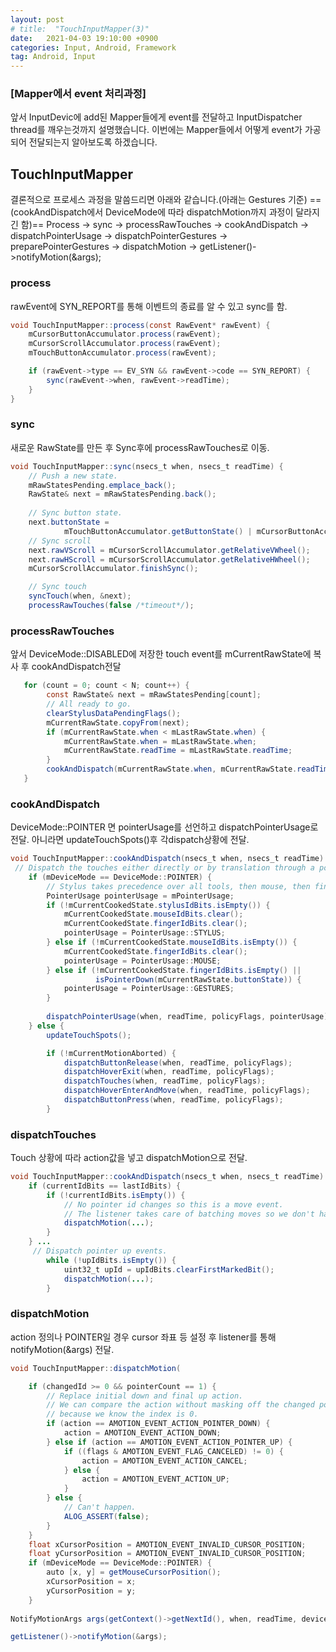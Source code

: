 ```yaml
---
layout: post
# title:  "TouchInputMapper(3)"
date:   2021-04-03 19:10:00 +0900
categories: Input, Android, Framework
tag: Android, Input
---
```


### [Mapper에서 event 처리과정]

앞서 InputDevic에 add된 Mapper들에게 event를 전달하고 InputDispatcher thread를 깨우는것까지 설명했습니다.
이번에는 Mapper들에서 어떻게 event가 가공되어 전달되는지 알아보도록 하겠습니다.

## TouchInputMapper
결론적으로 프로세스 과정을 말씀드리면 아래와 같습니다.(아래는 Gestures 기준)
==(cookAndDispatch에서 DeviceMode에 따라 dispatchMotion까지 과정이 달라지긴 함)==
Process -> sync -> processRawTouches -> cookAndDispatch -> dispatchPointerUsage -> dispatchPointerGestures ->  preparePointerGestures -> dispatchMotion -> getListener()->notifyMotion(&args);

### process
   rawEvent에 SYN_REPORT를 통해 이벤트의 종료를 알 수 있고 sync를 함.

```java
void TouchInputMapper::process(const RawEvent* rawEvent) {
    mCursorButtonAccumulator.process(rawEvent);
    mCursorScrollAccumulator.process(rawEvent);
    mTouchButtonAccumulator.process(rawEvent);

    if (rawEvent->type == EV_SYN && rawEvent->code == SYN_REPORT) {
        sync(rawEvent->when, rawEvent->readTime);
    }
}
```

### sync
 새로운 RawState를 만든 후 Sync후에 processRawTouches로 이동.
   
```java
void TouchInputMapper::sync(nsecs_t when, nsecs_t readTime) {
    // Push a new state.
    mRawStatesPending.emplace_back();
    RawState& next = mRawStatesPending.back();
    
    // Sync button state.
    next.buttonState =
            mTouchButtonAccumulator.getButtonState() | mCursorButtonAccumulator.getButtonState();
    // Sync scroll
    next.rawVScroll = mCursorScrollAccumulator.getRelativeVWheel();
    next.rawHScroll = mCursorScrollAccumulator.getRelativeHWheel();
    mCursorScrollAccumulator.finishSync();

    // Sync touch
    syncTouch(when, &next);
	processRawTouches(false /*timeout*/);
```

### processRawTouches

앞서 DeviceMode::DISABLED에 저장한 touch event를 mCurrentRawState에 복사 후 cookAndDispatch전달

```java
   for (count = 0; count < N; count++) {
        const RawState& next = mRawStatesPending[count];
        // All ready to go.
        clearStylusDataPendingFlags();
        mCurrentRawState.copyFrom(next);
        if (mCurrentRawState.when < mLastRawState.when) {
            mCurrentRawState.when = mLastRawState.when;
            mCurrentRawState.readTime = mLastRawState.readTime;
        }
        cookAndDispatch(mCurrentRawState.when, mCurrentRawState.readTime);
   }
```

### cookAndDispatch

 DeviceMode::POINTER 면 pointerUsage를 선언하고 dispatchPointerUsage로 전달.
 아니라면 updateTouchSpots()후 각dispatch상황에 전달.
```java
void TouchInputMapper::cookAndDispatch(nsecs_t when, nsecs_t readTime) {
 // Dispatch the touches either directly or by translation through a pointer on screen.
    if (mDeviceMode == DeviceMode::POINTER) {
    	// Stylus takes precedence over all tools, then mouse, then finger.
        PointerUsage pointerUsage = mPointerUsage;
        if (!mCurrentCookedState.stylusIdBits.isEmpty()) {
            mCurrentCookedState.mouseIdBits.clear();
            mCurrentCookedState.fingerIdBits.clear();
            pointerUsage = PointerUsage::STYLUS;
        } else if (!mCurrentCookedState.mouseIdBits.isEmpty()) {
            mCurrentCookedState.fingerIdBits.clear();
            pointerUsage = PointerUsage::MOUSE;
        } else if (!mCurrentCookedState.fingerIdBits.isEmpty() ||
                   isPointerDown(mCurrentRawState.buttonState)) {
            pointerUsage = PointerUsage::GESTURES;
        }
    	
    	dispatchPointerUsage(when, readTime, policyFlags, pointerUsage);
    } else {
        updateTouchSpots();

        if (!mCurrentMotionAborted) {
            dispatchButtonRelease(when, readTime, policyFlags);
            dispatchHoverExit(when, readTime, policyFlags);
            dispatchTouches(when, readTime, policyFlags);
            dispatchHoverEnterAndMove(when, readTime, policyFlags);
            dispatchButtonPress(when, readTime, policyFlags);
        }
```

### dispatchTouches

 Touch 상황에 따라 action값을 넣고 dispatchMotion으로 전달.
```java
void TouchInputMapper::cookAndDispatch(nsecs_t when, nsecs_t readTime) {
    if (currentIdBits == lastIdBits) {
        if (!currentIdBits.isEmpty()) {
            // No pointer id changes so this is a move event.
            // The listener takes care of batching moves so we don't have to deal with that here.
            dispatchMotion(...);
        }
    } ...
 	 // Dispatch pointer up events.
        while (!upIdBits.isEmpty()) {
            uint32_t upId = upIdBits.clearFirstMarkedBit();
            dispatchMotion(...);
        }
```

### dispatchMotion

 action 정의나 POINTER일 경우 cursor 좌표 등 설정 후 listener를 통해 notifyMotion(&args) 전달.
```java
void TouchInputMapper::dispatchMotion(

    if (changedId >= 0 && pointerCount == 1) {
        // Replace initial down and final up action.
        // We can compare the action without masking off the changed pointer index
        // because we know the index is 0.
        if (action == AMOTION_EVENT_ACTION_POINTER_DOWN) {
            action = AMOTION_EVENT_ACTION_DOWN;
        } else if (action == AMOTION_EVENT_ACTION_POINTER_UP) {
            if ((flags & AMOTION_EVENT_FLAG_CANCELED) != 0) {
                action = AMOTION_EVENT_ACTION_CANCEL;
            } else {
                action = AMOTION_EVENT_ACTION_UP;
            }
        } else {
            // Can't happen.
            ALOG_ASSERT(false);
        }
    }
    float xCursorPosition = AMOTION_EVENT_INVALID_CURSOR_POSITION;
    float yCursorPosition = AMOTION_EVENT_INVALID_CURSOR_POSITION;
    if (mDeviceMode == DeviceMode::POINTER) {
        auto [x, y] = getMouseCursorPosition();
        xCursorPosition = x;
        yCursorPosition = y;
    }
    
NotifyMotionArgs args(getContext()->getNextId(), when, readTime, deviceId, source, displayId, policyFlags, action, actionButton, flags, metaState, buttonState, MotionClassification::NONE, edgeFlags, pointerCount, pointerProperties, pointerCoords, xPrecision, yPrecision, xCursorPosition, yCursorPosition, downTime, std::move(frames));

getListener()->notifyMotion(&args);
```